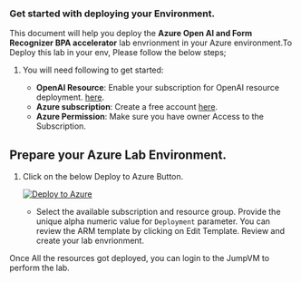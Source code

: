 ### Get started with deploying your Environment.

This document will help you deploy the **Azure Open AI and Form Recognizer BPA accelerator** lab envrionment in your Azure environment.To Deploy this lab in your env, Please follow the below steps;


1. You will need following to get started:

   - **OpenAI Resource**: Enable your subscription for OpenAI resource deployment. [here](https://aka.ms/oai/access).
   - **Azure subscription**: Create a free account [here](https://azure.microsoft.com/free/).
   - **Azure Permission**: Make sure you have owner Access to the Subscription. 

## Prepare your Azure Lab Environment.

1. Click on the below Deploy to Azure Button.

   [![Deploy to Azure](https://aka.ms/deploytoazurebutton)](https://portal.azure.com/#create/Microsoft.Template/uri/https://experienceazure.blob.core.windows.net/templates/business-process-automation/deploy-02.json)

   - Select the available subscription and resource group. Provide the unique alpha numeric value for `Deployment` parameter. You can review the ARM template by clicking on Edit Template. Review and create your lab envrionment.


Once All the resources got deployed, you can login to the JumpVM to perform the lab. 
